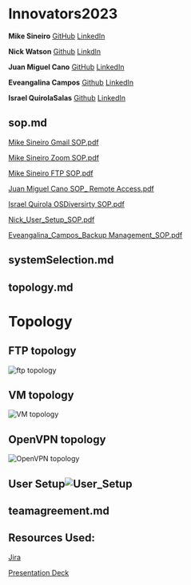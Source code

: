 # Innovators2023

**Mike Sineiro**
[GitHub](https://github.com/KrustyKode)
[LinkedIn](https://www.linkedin.com/in/michael-sineiro-4784b517b/)


**Nick Watson**
[Github](https://github.com/GODKINGDEATHLORD)
[Linkdln](https://www.linkedin.com/in/nicolaus-watson/)


**Juan Miguel Cano**
[GitHub](https://github.com/jmcano50)
[LinkedIn](www.linkedin.com/in/juan-cano-3021578)

**Eveangalina Campos**
[Github](https://github.com/Eveangalina)
[LinkedIn](www.linkedin.com/in/eveangalina-s-campos-b42346176)

**Israel QuirolaSalas**
[Github](https://github.com/israelqui)
[LinkedIn](https://www.linkedin.com/in/israelquirola/)

## sop.md
[Mike Sineiro Gmail SOP.pdf](https://github.com/Innovators2023/Innovators2023/files/13342744/Gmail.SOP.pdf)

[Mike Sineiro Zoom SOP.pdf](https://github.com/Innovators2023/Innovators2023/files/13342716/Zoom.SOP.pdf)

[Mike Sineiro FTP SOP.pdf](https://github.com/Innovators2023/Innovators2023/files/13342714/FTP.SOP.pdf)

[Juan Miguel Cano SOP_ Remote Access.pdf](https://github.com/Innovators2023/Innovators2023/files/13342693/Juan.Miguel.Cano.SOP_.Remote.Access.pdf)

[Israel Quirola OSDiversirty SOP.pdf](https://github.com/Innovators2023/Innovators2023/files/13342764/seattle-ops201d14_.OSDiversirty.SOP.1.pdf)

[Nick_User_Setup_SOP.pdf](https://github.com/Innovators2023/Innovators2023/files/13342883/Nick_User_Setup_SOP.pdf)

[Eveangalina_Campos_Backup Management_SOP.pdf](https://docs.google.com/document/d/1C1ttY6Olfp19dA9sSINcj6vnsZD4BMUnW2JRRvbZnBw/edit?usp=sharing)

## systemSelection.md


## topology.md

# Topology
## FTP topology
![ftp topology](https://github.com/Innovators2023/Innovators2023/assets/146873292/f2939e3d-7ea1-40b0-9702-69f8ddbe12bf)
## VM topology
![VM topology](https://github.com/Innovators2023/Innovators2023/assets/146873292/50eda1e4-9467-4beb-8a8f-8edae72235b2)
## OpenVPN topology
![OpenVPN topology](https://github.com/Innovators2023/Innovators2023/assets/146873292/5cabc4e8-1897-4398-bbb4-80baeb73f702)

## User Setup![User_Setup](https://github.com/Innovators2023/Innovators2023/assets/107386231/b0f3b85d-c24d-4f79-8e2b-cca4dcf27394)

## teamagreement.md

## Resources Used: 

[Jira](https://innovators2023.atlassian.net/jira/software/projects/KAN/boards/1)

[Presentation Deck](https://docs.google.com/presentation/d/12yA15td0V8S1QSxxpfWo08aG7yNqr906Ei0KpzH-sTA/edit#slide=id.g2accd1c413_3_31)
